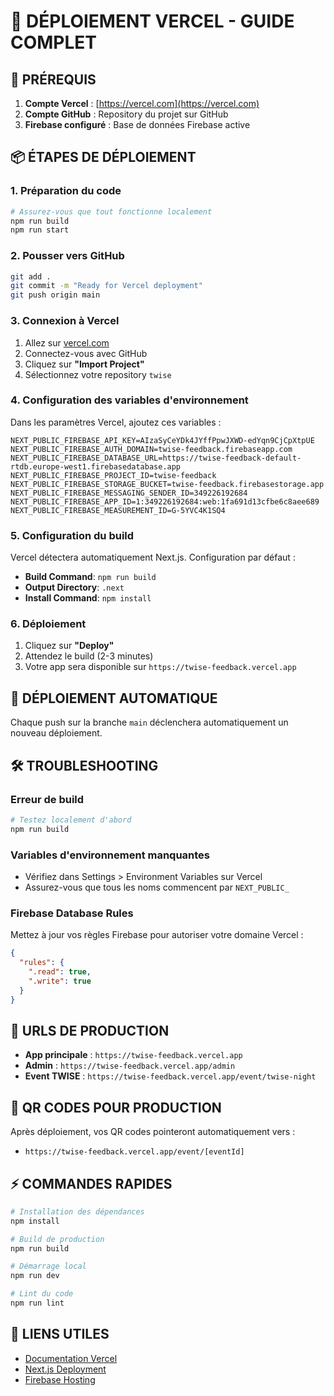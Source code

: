 # 🚀 DÉPLOIEMENT VERCEL - GUIDE COMPLET

## 🔧 PRÉREQUIS

1. **Compte Vercel** : [https://vercel.com](https://vercel.com)
2. **Compte GitHub** : Repository du projet sur GitHub
3. **Firebase configuré** : Base de données Firebase active

## 📦 ÉTAPES DE DÉPLOIEMENT

### 1. Préparation du code

```bash
# Assurez-vous que tout fonctionne localement
npm run build
npm run start
```

### 2. Pousser vers GitHub

```bash
git add .
git commit -m "Ready for Vercel deployment"
git push origin main
```

### 3. Connexion à Vercel

1. Allez sur [vercel.com](https://vercel.com)
2. Connectez-vous avec GitHub
3. Cliquez sur **"Import Project"**
4. Sélectionnez votre repository `twise`

### 4. Configuration des variables d'environnement

Dans les paramètres Vercel, ajoutez ces variables :

```
NEXT_PUBLIC_FIREBASE_API_KEY=AIzaSyCeYDk4JYffPpwJXWD-edYqn9CjCpXtpUE
NEXT_PUBLIC_FIREBASE_AUTH_DOMAIN=twise-feedback.firebaseapp.com
NEXT_PUBLIC_FIREBASE_DATABASE_URL=https://twise-feedback-default-rtdb.europe-west1.firebasedatabase.app
NEXT_PUBLIC_FIREBASE_PROJECT_ID=twise-feedback
NEXT_PUBLIC_FIREBASE_STORAGE_BUCKET=twise-feedback.firebasestorage.app
NEXT_PUBLIC_FIREBASE_MESSAGING_SENDER_ID=349226192684
NEXT_PUBLIC_FIREBASE_APP_ID=1:349226192684:web:1fa691d13cfbe6c8aee689
NEXT_PUBLIC_FIREBASE_MEASUREMENT_ID=G-5YVC4K1SQ4
```

### 5. Configuration du build

Vercel détectera automatiquement Next.js. Configuration par défaut :
- **Build Command**: `npm run build`
- **Output Directory**: `.next`
- **Install Command**: `npm install`

### 6. Déploiement

1. Cliquez sur **"Deploy"**
2. Attendez le build (2-3 minutes)
3. Votre app sera disponible sur `https://twise-feedback.vercel.app`

## 🔄 DÉPLOIEMENT AUTOMATIQUE

Chaque push sur la branche `main` déclenchera automatiquement un nouveau déploiement.

## 🛠️ TROUBLESHOOTING

### Erreur de build
```bash
# Testez localement d'abord
npm run build
```

### Variables d'environnement manquantes
- Vérifiez dans Settings > Environment Variables sur Vercel
- Assurez-vous que tous les noms commencent par `NEXT_PUBLIC_`

### Firebase Database Rules
Mettez à jour vos règles Firebase pour autoriser votre domaine Vercel :

```json
{
  "rules": {
    ".read": true,
    ".write": true
  }
}
```

## 📱 URLS DE PRODUCTION

- **App principale** : `https://twise-feedback.vercel.app`
- **Admin** : `https://twise-feedback.vercel.app/admin`
- **Event TWISE** : `https://twise-feedback.vercel.app/event/twise-night`

## 🎯 QR CODES POUR PRODUCTION

Après déploiement, vos QR codes pointeront automatiquement vers :
- `https://twise-feedback.vercel.app/event/[eventId]`

## ⚡ COMMANDES RAPIDES

```bash
# Installation des dépendances
npm install

# Build de production
npm run build

# Démarrage local
npm run dev

# Lint du code
npm run lint
```

## 🔗 LIENS UTILES

- [Documentation Vercel](https://vercel.com/docs)
- [Next.js Deployment](https://nextjs.org/docs/deployment)
- [Firebase Hosting](https://firebase.google.com/docs/hosting)